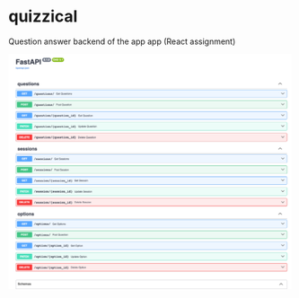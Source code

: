 # quizzical

Question answer backend of the app app (React assignment)

![alt text](api.png "Title")